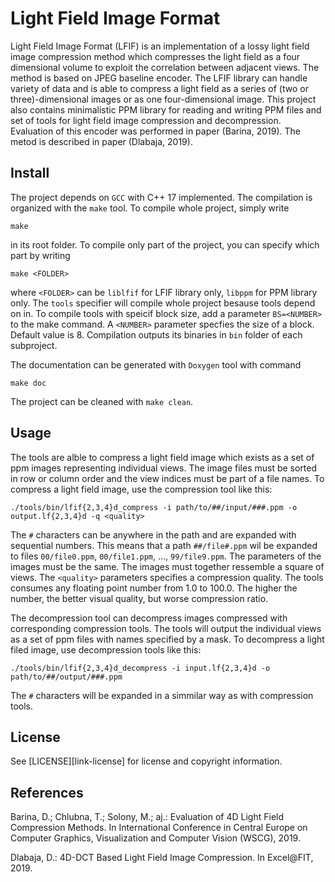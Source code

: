 # Light Field Image Format
Light Field Image Format (LFIF) is an implementation of a lossy light field image compression method which compresses the light field as a four dimensional volume to exploit the correlation between adjacent views. The method is based on JPEG baseline encoder. The LFIF library can handle variety of data and is able to compress a light field as a series of (two or three)-dimensional images or as one four-dimensional image. This project also contains minimalistic PPM library for reading and writing PPM files and set of tools for light field image compression and decompression.
Evaluation of this encoder was performed in paper (Barina, 2019). The metod is described in paper (Dlabaja, 2019).

## Install
The project depends on ``GCC`` with C++ 17 implemented. The compilation is organized with the ``make`` tool.
To compile whole project, simply write

    make

in its root folder. To compile only part of the project, you can specify which part by writing

    make <FOLDER>

where ``<FOLDER>`` can be ``liblfif`` for LFIF library only, ``libppm`` for PPM library only. The ``tools`` specifier will compile whole project besause tools depend on in. To compile tools with speicif block size, add a parameter ``BS=<NUMBER>`` to the make command. A ``<NUMBER>`` parameter specfies the size of a block. Default value is 8. Compilation outputs its binaries in ``bin`` folder of each subproject.

The documentation can be generated with ``Doxygen`` tool with command

    make doc

The project can be cleaned with ``make clean``.

## Usage
The tools are alble to compress a light field image which exists as a set of ppm images representing individual views.
The image files must be sorted in row or column order and the view indices must be part of a file names.
To compress a light field image, use the compression tool like this:

    ./tools/bin/lfif{2,3,4}d_compress -i path/to/##/input/###.ppm -o output.lf{2,3,4}d -q <quality>

The ``#`` characters can be anywhere in the path and are expanded with sequential numbers. This means that a path ``##/file#.ppm`` wil be expanded to files ``00/file0.ppm``, ``00/file1.ppm``, ..., ``99/file9.ppm``. The parameters of the images must be the same. The images must together ressemble a square of views.
The ``<quality>`` parameters specifies a compression quality. The tools consumes any floating point number from 1.0 to 100.0. The higher the number, the better visual quality, but worse compression ratio.

The decompression tool can decompress images compressed with corresponding compression tools. The tools will output the individual views as a set of ppm files with names specified by a mask. To decompress a light filed image, use decompression tools like this:

    ./tools/bin/lfif{2,3,4}d_decompress -i input.lf{2,3,4}d -o path/to/##/output/###.ppm

The ``#`` characters will be expanded in a simmilar way as with compression tools.

## License
See [LICENSE][link-license] for license and copyright information.

## References
Barina, D.; Chlubna, T.; Solony, M.; aj.: Evaluation of 4D Light Field Compression Methods. In International Conference in Central Europe on Computer Graphics, Visualization and Computer Vision (WSCG), 2019.

Dlabaja, D.: 4D-DCT Based Light Field Image Compression. In Excel\@FIT, 2019.
